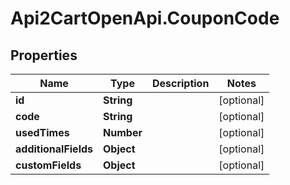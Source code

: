 # Api2CartOpenApi.CouponCode

## Properties

Name | Type | Description | Notes
------------ | ------------- | ------------- | -------------
**id** | **String** |  | [optional] 
**code** | **String** |  | [optional] 
**usedTimes** | **Number** |  | [optional] 
**additionalFields** | **Object** |  | [optional] 
**customFields** | **Object** |  | [optional] 


